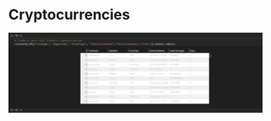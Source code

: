 # Cryptocurrencies

![](https://github.com/MarielaKaradzhova/Cryptocurrencies/blob/main/resources/trade_crypto_table.png)
